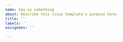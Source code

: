 ```yaml
---
name: Say us something
about: Describe this issue template's purpose here.
title: ''
labels: ''
assignees: ''

---
```



